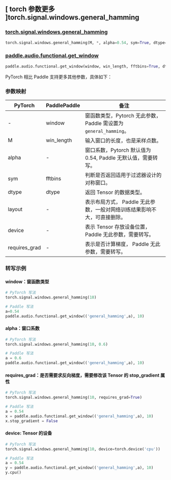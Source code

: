 ## [ torch 参数更多 ]torch.signal.windows.general_hamming
### [torch.signal.windows.general_hamming](https://pytorch.org/docs/stable/generated/torch.signal.windows.general_hamming.html)

```python
torch.signal.windows.general_hamming(M, *, alpha=0.54, sym=True, dtype=None, layout=torch.strided, device=None, requires_grad=False)
```

### [paddle.audio.functional.get_window](https://www.paddlepaddle.org.cn/documentation/docs/zh/2.6/api/paddle/audio/functional/get_window_cn.html#get-window)

```python
paddle.audio.functional.get_window(window, win_length, fftbins=True, dtype='float64')
```

PyTorch 相比 Paddle 支持更多其他参数，具体如下：
### 参数映射

| PyTorch       | PaddlePaddle | 备注                                                   |
| ------------- | ------------ | ------------------------------------------------------ |
| - | window |  窗函数类型，Pytorch 无此参数，Paddle 需设置为 `general_hamming`。 |
| M  | win_length            | 输入窗口的长度，也是采样点数。 |
| alpha         | -    | 窗口系数，Pytorch 默认值为 0.54, Paddle 无默认值，需要转写。|
| sym        | fftbins       | 判断是否返回适用于过滤器设计的对称窗口。  |
| dtype        | dtype | 返回 Tensor 的数据类型。 |
| layout | -   | 表示布局方式， Paddle 无此参数，一般对网络训练结果影响不大，可直接删除。 |
| device | -   | 表示 Tensor 存放设备位置，Paddle 无此参数，需要转写。 |
| requires_grad | - | 表示是否计算梯度， Paddle 无此参数，需要转写。 |

### 转写示例

#### window：窗函数类型
```python
# PyTorch 写法
torch.signal.windows.general_hamming(10)

# Paddle 写法
a=0.54
paddle.audio.functional.get_window(('general_hamming',a), 10)
```

#### alpha：窗口系数
```python
# PyTorch 写法
torch.signal.windows.general_hamming(10, 0.6)

# Paddle 写法
a = 0.6
paddle.audio.functional.get_window(('general_hamming',a), 10)
```

#### requires_grad：是否需要求反向梯度，需要修改该 Tensor 的 stop_gradient 属性
```python
# PyTorch 写法
torch.signal.windows.general_hamming(10, requires_grad=True)

# Paddle 写法
a = 0.54
x = paddle.audio.functional.get_window(('general_hamming',a), 10)
x.stop_gradient = False
```

#### device: Tensor 的设备
```python
# PyTorch 写法
torch.signal.windows.general_hamming(10, device=torch.device('cpu'))

# Paddle 写法
a = 0.54
y = paddle.audio.functional.get_window(('general_hamming',a), 10)
y.cpu()
```
